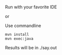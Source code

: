 Run with your favorite IDE 

or 

Use commandline

```shell
mvn install
mvn exec:java
```

Results will be in ./say.out